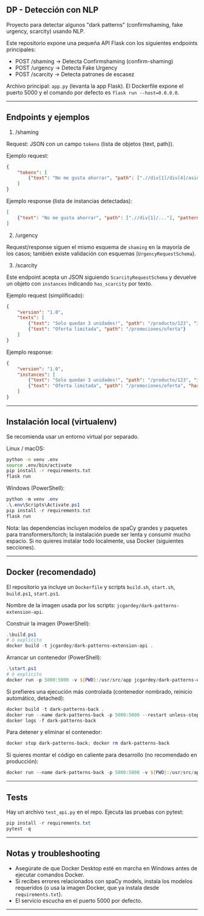 ## DP - Detección con NLP

Proyecto para detectar algunos "dark patterns" (confirmshaming, fake urgency, scarcity) usando NLP.

Este repositorio expone una pequeña API Flask con los siguientes endpoints principales:

- POST /shaming    -> Detecta Confirmshaming (confirm-shaming)
- POST /urgency    -> Detecta Fake Urgency
- POST /scarcity   -> Detecta patrones de escasez

Archivo principal: `app.py` (levanta la app Flask). El Dockerfile expone el puerto 5000 y el comando por defecto es `flask run --host=0.0.0.0`.

---

## Endpoints y ejemplos

1) /shaming

Request: JSON con un campo `tokens` (lista de objetos {text, path}).

Ejemplo request:

```json
{
    "tokens": [
        {"text": "No me gusta ahorrar", "path": [".//div[1]/div[4]/aside[1]/section[1]/div[1]"]}
    ]
}
```

Ejemplo response (lista de instancias detectadas):

```json
[
    {"text": "No me gusta ahorrar", "path": [".//div[1]/..."], "pattern": "SHAMING"}
]
```

2) /urgency

Request/response siguen el mismo esquema de `shaming` en la mayoría de los casos; también existe validación con esquemas (`UrgencyRequestSchema`).

3) /scarcity

Este endpoint acepta un JSON siguiendo `ScarcityRequestSchema` y devuelve un objeto con `instances` indicando `has_scarcity` por texto.

Ejemplo request (simplificado):

```json
{
    "version": "1.0",
    "texts": [
        {"text": "Solo quedan 3 unidades!", "path": "/producto/123", "id": "e1"},
        {"text": "Oferta limitada", "path": "/promociones/oferta"}
    ]
}
```

Ejemplo response:

```json
{
    "version": "1.0",
    "instances": [
        {"text": "Solo quedan 3 unidades!", "path": "/producto/123", "id": "e1", "has_scarcity": true},
        {"text": "Oferta limitada", "path": "/promociones/oferta", "has_scarcity": false}
    ]
}
```

---

## Instalación local (virtualenv)

Se recomienda usar un entorno virtual por separado.

Linux / macOS:

```bash
python -m venv .env
source .env/bin/activate
pip install -r requirements.txt
flask run
```

Windows (PowerShell):

```powershell
python -m venv .env
.\.env\Scripts\Activate.ps1
pip install -r requirements.txt
flask run
```

Nota: las dependencias incluyen modelos de spaCy grandes y paquetes para transformers/torch; la instalación puede ser lenta y consumir mucho espacio. Si no quieres instalar todo localmente, usa Docker (siguientes secciones).

---

## Docker (recomendado)

El repositorio ya incluye un `Dockerfile` y scripts `build.sh`, `start.sh`, `build.ps1`, `start.ps1`.

Nombre de la imagen usada por los scripts: `jcgardey/dark-patterns-extension-api`.

Construir la imagen (PowerShell):

```powershell
.\build.ps1
# ó explícito
docker build -t jcgardey/dark-patterns-extension-api .
```

Arrancar un contenedor (PowerShell):

```powershell
.\start.ps1
# ó explícito
docker run -p 5000:5000 -v ${PWD}:/usr/src/app jcgardey/dark-patterns-extension-api
```

Si prefieres una ejecución más controlada (contenedor nombrado, reinicio automático, detached):

```powershell
docker build -t dark-patterns-back .
docker run --name dark-patterns-back -p 5000:5000 --restart unless-stopped -d dark-patterns-back
docker logs -f dark-patterns-back
```

Para detener y eliminar el contenedor:

```powershell
docker stop dark-patterns-back; docker rm dark-patterns-back
```

Si quieres montar el código en caliente para desarrollo (no recomendado en producción):

```powershell
docker run --name dark-patterns-back -p 5000:5000 -v ${PWD}:/usr/src/app -w /usr/src/app --restart unless-stopped -d jcgardey/dark-patterns-extension-api
```

---

## Tests

Hay un archivo `test_api.py` en el repo. Ejecuta las pruebas con pytest:

```powershell
pip install -r requirements.txt
pytest -q
```

---

## Notas y troubleshooting

- Asegúrate de que Docker Desktop esté en marcha en Windows antes de ejecutar comandos Docker.
- Si recibes errores relacionados con spaCy models, instala los modelos requeridos (o usa la imagen Docker, que ya instala desde `requirements.txt`).
- El servicio escucha en el puerto 5000 por defecto.

--- 
